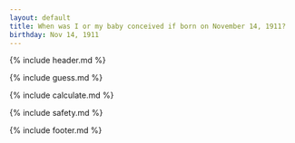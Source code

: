 ```yaml
---
layout: default
title: When was I or my baby conceived if born on November 14, 1911?
birthday: Nov 14, 1911
---
```


{% include header.md %}

{% include guess.md %}

{% include calculate.md %}

{% include safety.md %}

{% include footer.md %}




